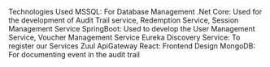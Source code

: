 Technologies Used
MSSQL: For Database Management
.Net Core: Used for the development of Audit Trail service, Redemption Service, Session Management Service
SpringBoot: Used to develop the User Management Service, Voucher Management Service
Eureka Discovery Service: To register our Services
Zuul ApiGateway
React: Frontend Design
MongoDB: For documenting event in the audit trail
